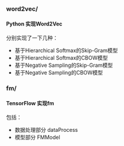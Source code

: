 ### word2vec/
#### Python 实现Word2Vec
分别实现了一下几种：
- 基于Hierarchical Softmax的Skip-Gram模型
- 基于Hierarchical Softmax的CBOW模型
- 基于Negative Sampling的Skip-Gram模型
- 基于Negative Sampling的CBOW模型

### fm/
#### TensorFlow 实现fm
包括：
- 数据处理部分 dataProcess
- 模型部分 FMModel
